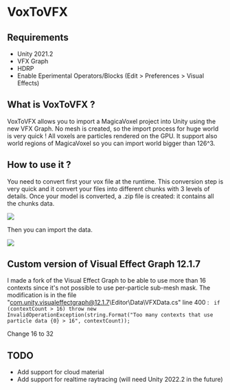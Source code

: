 # VoxToVFX

## Requirements

- Unity 2021.2
- VFX Graph
- HDRP
- Enable Eperimental Operators/Blocks (Edit > Preferences > Visual Effects)

## What is VoxToVFX ? 

VoxToVFX allows you to import a MagicaVoxel project into Unity using the new VFX Graph.
No mesh is created, so the import process for huge world is very quick ! All voxels are particles rendered on the GPU.
It support also world regions of MagicaVoxel so you can import world bigger than 126^3.

## How to use it ? 

You need to convert first your vox file at the runtime. This conversion step is very quick and it convert your files into different chunks with 3 levels of details. 
Once your model is converted, a .zip file is created: it contains all the chunks data. 

![](img/img21.png)

Then you can import the data. 

![](img/img31.png)

## Custom version of Visual Effect Graph 12.1.7

I made a fork of the Visual Effect Graph to be able to use more than 16 contexts since it's not possible to use per-particle sub-mesh mask. 
The modification is in the file "com.unity.visualeffectgraph@12.1.7\Editor\Data\VFXData.cs" line 400 :
`` if (contextCount > 16)
                throw new InvalidOperationException(string.Format("Too many contexts that use particle data {0} > 16", contextCount));``
				
Change 16 to 32

## TODO

- Add support for cloud material
- Add support for realtime raytracing (will need Unity 2022.2 in the future)

